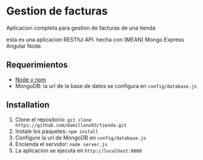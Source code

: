 # Gestion de facturas

Aplicacion completa para gestion de facturas de una tienda 

esta es una aplicacion RESTful API. hecha con (MEAN) Mongo Express Angular Node.

## Requerimientos

- [Node y npm](http://nodejs.org)
- MongoDB: la url de la base de datos se configura en  `config/database.js`

## Installation

1. Clone el repositorio: `git clone https://github.com/damillano93/tienda.git`
2. Instale los paquetes: `npm install`
3. Configure la url de MongoDB en `config/database.js`
3. Encienda el servidor: `node server.js`
4. La aplicacion se ejecuta en `http://localhost:8080`


